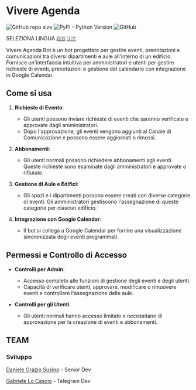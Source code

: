 # Vivere Agenda

![GitHub repo size](https://img.shields.io/github/repo-size/VivIngInf/VivereAgenda)
![PyPI - Python Version](https://img.shields.io/pypi/pyversions/SQLAlchemy)
![GitHub](https://img.shields.io/github/license/VivIngInf/VivereAgenda)

SELEZIONA LINGUA [🇬🇧](../README.md) [🇮🇹](./README.ita.md)

Vivere Agenda Bot è un bot progettato per gestire eventi, prenotazioni e comunicazioni tra diversi dipartimenti e 
aule all'interno di un edificio. Fornisce un'interfaccia intuitiva per amministratori e utenti per gestire richieste 
di eventi, prenotazioni e gestione del calendario con integrazione in Google Calendar.

## Come si usa

1. **Richieste di Evento**:
   - Gli utenti possono inviare richieste di eventi che saranno verificate e approvate dagli amministratori.
   - Dopo l'approvazione, gli eventi vengono aggiunti al Canale di Comunicazione e possono essere aggiornati o rimossi.

2. **Abbonamenti**:
   - Gli utenti normali possono richiedere abbonamenti agli eventi. Queste richieste sono esaminate dagli amministratori e approvate o rifiutate.

3. **Gestione di Aule e Edifici**:
   - Gli spazi e i dipartimenti possono essere creati con diverse categorie di eventi. Gli amministratori gestiscono l'assegnazione di queste categorie per ciascun edificio.

4. **Integrazione con Google Calendar**:
   - Il bot si collega a Google Calendar per fornire una visualizzazione sincronizzata degli eventi programmati.

## Permessi e Controllo di Accesso

- **Controlli per Admin**:
  - Accesso completo alle funzioni di gestione degli eventi e degli utenti.
  - Capacità di verificare utenti, approvare, modificare o rimuovere eventi e controllare l'assegnazione delle aule.

- **Controlli per gli Utenti**:
  - Gli utenti normali hanno accesso limitato e necessitano di approvazione per la creazione di eventi e abbonamenti.

## TEAM

### Sviluppo

[Daniele Orazio Susino](https://www.linkedin.com/in/susinodaniele/) - Senior Dev

[Gabriele Lo Cascio](https://www.linkedin.com/in/gabriele-locascio/) - Telegram Dev